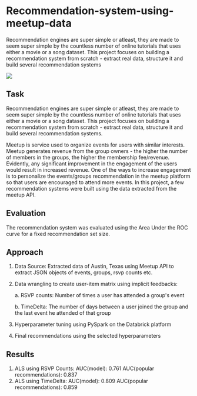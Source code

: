 # Recommendation-system-using-meetup-data
Recommendation engines are super simple or atleast, they are made to seem super simple by the countless number of online tutorials that uses either a movie or a song dataset. This project focuses on building a recommendation system from scratch - extract real data, structure it and build several recommendation systems


![](https://secure.meetupstatic.com/s/img/7223371979728590/app_download/social/fb/meetup.en.png)

## Task

Recommendation engines are super simple or atleast, they are made to seem super simple by the countless number of online tutorials that uses either a movie or a song dataset. This project focuses on building a recommendation system from scratch - extract real data, structure it and build several recommendation systems.

Meetup is service used to organize events for users with similar interests. Meetup generates revenue from the group owners - the higher the number of members in the groups, the higher the membership fee/revenue. Evidently, any significant improvement in the engagement of the users would result in increased revenue. One of the ways to increase engagement is to personalize the events/groups recommendation in the meetup platform so that users are encouraged to attend more events. In this project, a few recommendation systems were built using the data extracted from the meetup API.

## Evaluation

The recommendation system was evaluated using the Area Under the ROC curve for a fixed recommendation set size.

## Approach 

1. Data Source: Extracted data of Austin, Texas using Meetup API to extract JSON objects of events, groups, rsvp counts etc.

2. Data wrangling to create user-item matrix using implicit feedbacks:

      a. RSVP counts: Number of times a user has attended a group's event
      
      b. TimeDelta: The number of days between a user joined the group and the last event he attended of that group
      
3. Hyperparameter tuning using PySpark on the Databrick platform

4. Final recommendations using the selected hyperparameters


## Results

1.    ALS using RSVP Counts:
            AUC(model): 0.761
            AUC(popular recommendations): 0.837
2.    ALS using TimeDelta:
            AUC(model): 0.809
            AUC(popular recommendations): 0.859


